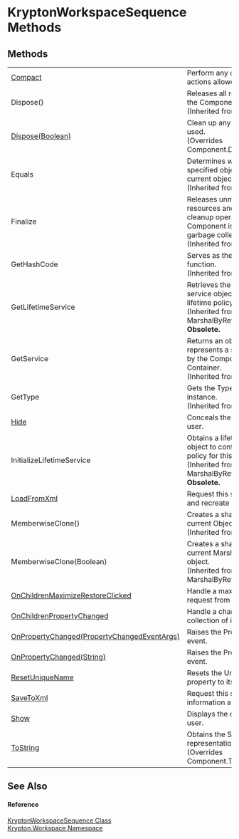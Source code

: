 # KryptonWorkspaceSequence Methods




## Methods
<table>
<tr>
<td><a href="ccec4cd7-7a7e-15e0-da6a-87b788bafa1a.md">Compact</a></td>
<td>Perform any compacting actions allowed by the flags.</td></tr>
<tr>
<td>Dispose()</td>
<td>Releases all resources used by the Component.<br />(Inherited from Component)</td></tr>
<tr>
<td><a href="70c55baa-e419-adad-9008-b03b77760b17.md">Dispose(Boolean)</a></td>
<td>Clean up any resources being used.<br />(Overrides Component.Dispose(Boolean))</td></tr>
<tr>
<td>Equals</td>
<td>Determines whether the specified object is equal to the current object.<br />(Inherited from Object)</td></tr>
<tr>
<td>Finalize</td>
<td>Releases unmanaged resources and performs other cleanup operations before the Component is reclaimed by garbage collection.<br />(Inherited from Component)</td></tr>
<tr>
<td>GetHashCode</td>
<td>Serves as the default hash function.<br />(Inherited from Object)</td></tr>
<tr>
<td>GetLifetimeService</td>
<td>Retrieves the current lifetime service object that controls the lifetime policy for this instance.<br />(Inherited from MarshalByRefObject)<br /><strong>Obsolete.</strong></td></tr>
<tr>
<td>GetService</td>
<td>Returns an object that represents a service provided by the Component or by its Container.<br />(Inherited from Component)</td></tr>
<tr>
<td>GetType</td>
<td>Gets the Type of the current instance.<br />(Inherited from Object)</td></tr>
<tr>
<td><a href="51949d14-7341-ee14-1b4a-4ccb44f36b93.md">Hide</a></td>
<td>Conceals the control from the user.</td></tr>
<tr>
<td>InitializeLifetimeService</td>
<td>Obtains a lifetime service object to control the lifetime policy for this instance.<br />(Inherited from MarshalByRefObject)<br /><strong>Obsolete.</strong></td></tr>
<tr>
<td><a href="1f31aaab-0cbf-6931-ca6a-86911f88b96a.md">LoadFromXml</a></td>
<td>Request this sequence load and recreate children.</td></tr>
<tr>
<td>MemberwiseClone()</td>
<td>Creates a shallow copy of the current Object.<br />(Inherited from Object)</td></tr>
<tr>
<td>MemberwiseClone(Boolean)</td>
<td>Creates a shallow copy of the current MarshalByRefObject object.<br />(Inherited from MarshalByRefObject)</td></tr>
<tr>
<td><a href="73f24072-c8bb-355f-e29b-55b5051d0cce.md">OnChildrenMaximizeRestoreClicked</a></td>
<td>Handle a maximize/restore request from a child item.</td></tr>
<tr>
<td><a href="09b64a2d-3474-8a9d-caba-13b47aeef4fd.md">OnChildrenPropertyChanged</a></td>
<td>Handle a change in the child collection of items.</td></tr>
<tr>
<td><a href="d724a77c-024a-a00a-0180-821e0f22fa17.md">OnPropertyChanged(PropertyChangedEventArgs)</a></td>
<td>Raises the PropertyChanged event.</td></tr>
<tr>
<td><a href="9b9c8159-7aae-2d2f-4504-edb87d83fe93.md">OnPropertyChanged(String)</a></td>
<td>Raises the PropertyChanged event.</td></tr>
<tr>
<td><a href="eca2beed-a499-3738-5ff8-37cc15ba6c8c.md">ResetUniqueName</a></td>
<td>Resets the UniqueName property to its default value.</td></tr>
<tr>
<td><a href="8d01e6c7-d671-c40f-9a52-be4ca22528da.md">SaveToXml</a></td>
<td>Request this sequence save its information about children.</td></tr>
<tr>
<td><a href="69400a55-7e90-8d76-a314-6fb856d7dd58.md">Show</a></td>
<td>Displays the control to the user.</td></tr>
<tr>
<td><a href="ceb57990-951b-32ba-b7ad-a2eec3860b9b.md">ToString</a></td>
<td>Obtains the String representation of this instance.<br />(Overrides Component.ToString())</td></tr>
</table>

## See Also


#### Reference
<a href="90e480eb-d307-0af5-d5f9-c0a4dc985388.md">KryptonWorkspaceSequence Class</a>  
<a href="0dbf488f-9676-a1e5-a949-1b4bcea03d52.md">Krypton.Workspace Namespace</a>  
